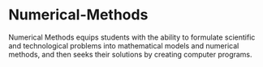 # Numerical-Methods
Numerical Methods equips students with the ability to formulate scientific and technological problems into mathematical models and numerical methods, and then seeks their solutions by creating computer programs.
